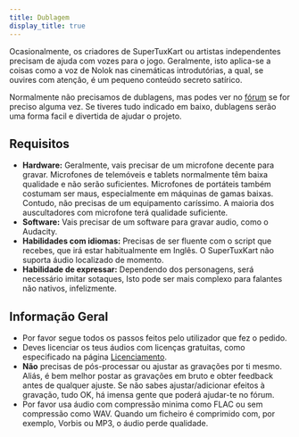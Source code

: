```yaml
---
title: Dublagem
display_title: true
---
```

Ocasionalmente, os criadores de SuperTuxKart ou artistas independentes precisam de ajuda com vozes para o jogo. Geralmente, isto aplica-se a coisas como a voz de Nolok nas cinemáticas introdutórias, a qual, se ouvires com atenção, é um pequeno conteúdo secreto satírico.

Normalmente não precisamos de dublagens, mas podes ver no [fórum](https://forum.freegamedev.net/viewforum.php?f=16) se for preciso alguma vez. Se tiveres tudo indicado em baixo, dublagens serão uma forma facil e divertida de ajudar o projeto.

## Requisitos

* **Hardware:** Geralmente, vais precisar de um microfone decente para gravar. Microfones de telemóveis e tablets normalmente têm baixa qualidade e não serão suficientes. Microfones de portáteis também costumam ser maus, especialmente em máquinas de gamas baixas. Contudo, não precisas de um equipamento caríssimo. A maioria dos auscultadores com microfone terá qualidade suficiente.
* **Software:** Vais precisar de um software para gravar audio, como o Audacity.
* **Habilidades com idiomas:** Precisas de ser fluente com o script que recebes, que irá estar habitualmente em Inglês. O SuperTuxKart não suporta áudio localizado de momento.
* **Habilidade de expressar:** Dependendo dos personagens, será necessário imitar sotaques, Isto pode ser mais complexo para falantes não nativos, infelizmente.

## Informação Geral

* Por favor segue todos os passos feitos pelo utilizador que fez o pedido.
* Deves licenciar os teus áudios com licenças gratuitas, como especificado na página [Licenciamento](Licensing).
* **Não** precisas de pós-processar ou ajustar as gravações por ti mesmo. Aliás, é bem melhor postar as gravações em bruto e obter feedback antes de qualquer ajuste. Se não sabes ajustar/adicionar efeitos à gravação, tudo OK, há imensa gente que poderá ajudar-te no fórum.
* Por favor usa áudio com compressão minima como FLAC ou sem compressão como WAV. Quando um ficheiro é comprimido com, por exemplo, Vorbis ou MP3, o áudio perde qualidade.
